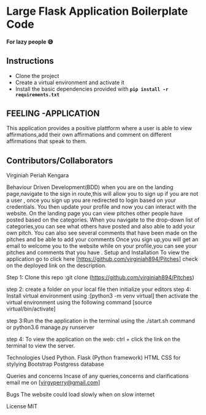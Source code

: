 # Large Flask Application Boilerplate Code
#### For lazy people 😅
## Instructions
* Clone the project
* Create a virtual environment and activate it
* Install the basic dependencies provided with **`pip install -r requirements.txt`**


## FEELING -APPLICATION
This application provides a positive plattform where a user is able to view affirmations,add their own affirmations and comment on different affirmations that speak to them.

## Contributors/Collaborators
Virginiah Periah Kengara

Behaviour Driven Development(BDD)
when you are on the landing page,navigate to the sign in route,this will allow you to sign up if you are not a user , once you sign up you are redirected to login based on your credentials.
You then update your profile and now you can interact with the website.
On the landing page you can view pitches other people have posted based on the categories.
When you navigate to the drop-down list of categories,you can see what others have posted and also able to add your own pitch.
You can also see several comments that have been made on the pitches and be able to add your comments
Once you sign up,you will get an email to welcome you to the website
while on your profile,you can see your pitches and comments that you have .
Setup and Installation
To view the application go to click here [https://github.com/virginiah894/Pitches] check on the deployed link on the description.

Step 1: Clone this repo :git clone (https://github.com/virginiah894/Pitches)

step 2: create a folder on your local file then initialize your editors step 4: Install virtual environment using :[python3 -m venv virtual] then activate the virtual environment using the following command [source virtual/bin/activate]

step 3:Run the the application in the terminal using the ./start.sh command or python3.6 manage.py runserver

step 4: To view the application on the web: ctrl + click the link on the terminal to view the server.

Technologies Used
Python. Flask (Python framework) HTML CSS for stylying Bootstrap Postgress database

Queries and concerns
Incase of any queries,concerns and clarifications email me on [virgyperry@gmail.com]

Bugs
The website could load slowly when on slow internet

License
MIT